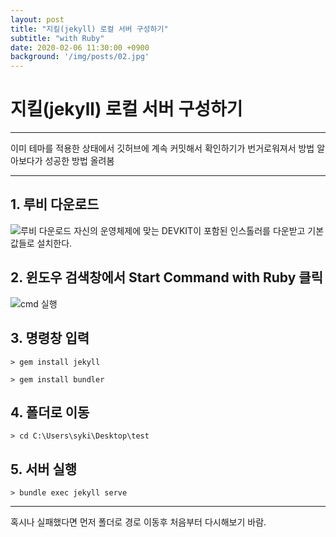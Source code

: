 ```yaml
---
layout: post
title: "지킬(jekyll) 로컬 서버 구성하기"
subtitle: "with Ruby"
date: 2020-02-06 11:30:00 +0900
background: '/img/posts/02.jpg'
---
```


# 지킬(jekyll) 로컬 서버 구성하기

---

이미 테마를 적용한 상태에서 깃허브에 계속 커밋해서 확인하기가 번거로워져서 방법 알아보다가 성공한 방법 올려봄

---
## 1. 루비 다운로드
![루비 다운로드](https://i.imgur.com/kLn21Pa.png)
자신의 운영체제에 맞는 DEVKIT이 포함된 인스톨러를 다운받고 기본값들로 설치한다.  


## 2. 윈도우 검색창에서 Start Command with Ruby 클릭
![cmd 실행](https://i.imgur.com/TJcH3Kp.png)


## 3. 명령창 입력
```
> gem install jekyll
```
```
> gem install bundler  
```


## 4. 폴더로 이동
```
> cd C:\Users\syki\Desktop\test
```

  


## 5. 서버 실행
```
> bundle exec jekyll serve
```


***
혹시나 실패했다면 먼저 폴더로 경로 이동후 처음부터 다시해보기 바람.
